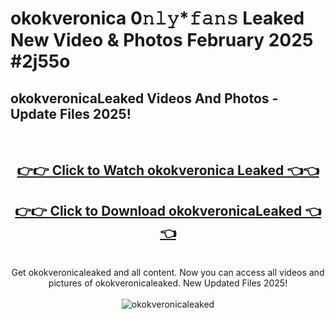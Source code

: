 # okokveronica 0𝚗𝚕𝚢*𝚏𝚊𝚗𝚜 Leaked New Video & Photos February 2025 #2j55o

<h2>okokveronicaLeaked Videos And Photos - Update Files 2025!</h2>
<br>
<div align="center">
<h2><a href="https://mediaupload.pro?title=okokveronica&ref=11F" rel="nofollow">👉👉 Click to Watch okokveronica Leaked 👈👈</a></h2>
<h2><a href="https://mediaupload.pro?title=okokveronica&ref=11F" rel="nofollow">👉👉 Click to Download okokveronicaLeaked 👈👈</a></h2>
<br>
Get okokveronicaleaked and all content. Now you can access all videos and pictures of okokveronicaleaked. New Updated Files 2025!
<br>
<br>
<a href="https://mediaupload.pro?title=okokveronica&ref=11F" rel="nofollow" data-target="animated-image.originalLink"><img src="https://i.ibb.co/Gkj2r4b/banner.png" alt="okokveronicaleaked" style="max-width: 100%; display: inline-block;" data-target="animated-image.originalImage"></a>
</div>
<br>

